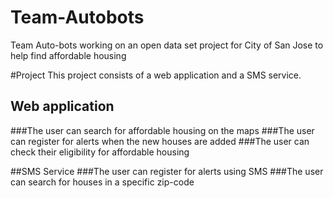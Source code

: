 # Team-Autobots
Team Auto-bots working on an open data set project for City of San Jose to help find affordable housing

#Project
This project consists of a web application and a SMS service.
## Web application
###The user can search for affordable housing on the maps
###The user can register for alerts when the new houses are added
###The user can check their eligibility for affordable housing

##SMS Service
###The user can register for alerts using SMS
###The user can search for houses in a specific zip-code
